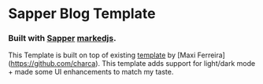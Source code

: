 # Sapper Blog Template

### Built with [Sapper](https://sapper.svelte.dev) [markedjs](https://marked.js.org).

This Template is built on top of existing [template](https://github.com/Charca/sapper-blog-template) by [Maxi Ferreira] (https://github.com/charca). This template adds support for light/dark mode + made some UI enhancements to match my taste.
